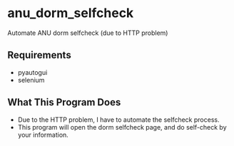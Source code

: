 # anu_dorm_selfcheck
Automate ANU dorm selfcheck (due to HTTP problem)

## Requirements
 * pyautogui
 * selenium

## What This Program Does
* Due to the HTTP problem, I have to automate the selfcheck process.
* This program will open the dorm selfcheck page, and do self-check by your information.
